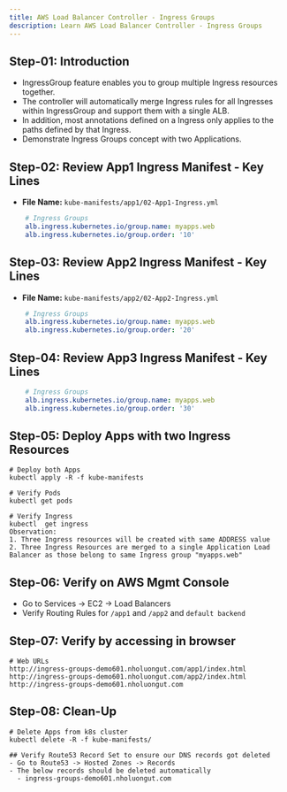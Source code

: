 ```yaml
---
title: AWS Load Balancer Controller - Ingress Groups
description: Learn AWS Load Balancer Controller - Ingress Groups
---
```


## Step-01: Introduction
- IngressGroup feature enables you to group multiple Ingress resources together. 
- The controller will automatically merge Ingress rules for all Ingresses within IngressGroup and support them with a single ALB. 
- In addition, most annotations defined on a Ingress only applies to the paths defined by that Ingress.
- Demonstrate Ingress Groups concept with two Applications. 

## Step-02: Review App1 Ingress Manifest - Key Lines
- **File Name:** `kube-manifests/app1/02-App1-Ingress.yml`
```yaml
    # Ingress Groups
    alb.ingress.kubernetes.io/group.name: myapps.web
    alb.ingress.kubernetes.io/group.order: '10'
```

## Step-03: Review App2 Ingress Manifest - Key Lines
- **File Name:** `kube-manifests/app2/02-App2-Ingress.yml`
```yaml
    # Ingress Groups
    alb.ingress.kubernetes.io/group.name: myapps.web
    alb.ingress.kubernetes.io/group.order: '20'
```

## Step-04: Review App3 Ingress Manifest - Key Lines
```yaml
    # Ingress Groups
    alb.ingress.kubernetes.io/group.name: myapps.web
    alb.ingress.kubernetes.io/group.order: '30'
```

## Step-05: Deploy Apps with two Ingress Resources
```t
# Deploy both Apps
kubectl apply -R -f kube-manifests

# Verify Pods
kubectl get pods

# Verify Ingress
kubectl  get ingress
Observation:
1. Three Ingress resources will be created with same ADDRESS value
2. Three Ingress Resources are merged to a single Application Load Balancer as those belong to same Ingress group "myapps.web"
```

## Step-06: Verify on AWS Mgmt Console
- Go to Services -> EC2 -> Load Balancers 
- Verify Routing Rules for `/app1` and `/app2` and `default backend`

## Step-07: Verify by accessing in browser
```t
# Web URLs
http://ingress-groups-demo601.nholuongut.com/app1/index.html
http://ingress-groups-demo601.nholuongut.com/app2/index.html
http://ingress-groups-demo601.nholuongut.com
```

## Step-08: Clean-Up
```t
# Delete Apps from k8s cluster
kubectl delete -R -f kube-manifests/

## Verify Route53 Record Set to ensure our DNS records got deleted
- Go to Route53 -> Hosted Zones -> Records 
- The below records should be deleted automatically
  - ingress-groups-demo601.nholuongut.com
```
